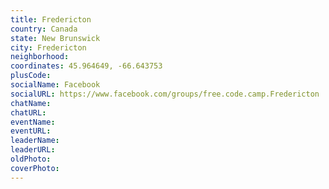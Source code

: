 ```yaml
---
title: Fredericton
country: Canada
state: New Brunswick
city: Fredericton
neighborhood: 
coordinates: 45.964649, -66.643753
plusCode:
socialName: Facebook
socialURL: https://www.facebook.com/groups/free.code.camp.Fredericton
chatName:
chatURL:
eventName:
eventURL:
leaderName:
leaderURL:
oldPhoto: 
coverPhoto:
---
```

